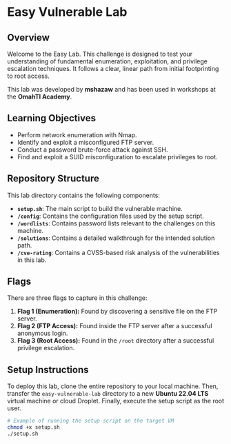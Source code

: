 # Easy Vulnerable Lab

## Overview

Welcome to the Easy Lab. This challenge is designed to test your understanding of fundamental enumeration, exploitation, and privilege escalation techniques. It follows a clear, linear path from initial footprinting to root access.

This lab was developed by **mshazaw** and has been used in workshops at the **OmahTI Academy**.

## Learning Objectives

* Perform network enumeration with Nmap.
* Identify and exploit a misconfigured FTP server.
* Conduct a password brute-force attack against SSH.
* Find and exploit a SUID misconfiguration to escalate privileges to root.

## Repository Structure

This lab directory contains the following components:

* **`setup.sh`**: The main script to build the vulnerable machine.
* **`/config`**: Contains the configuration files used by the setup script.
* **`/wordlists`**: Contains password lists relevant to the challenges on this machine.
* **`/solutions`**: Contains a detailed walkthrough for the intended solution path.
* **`/cve-rating`**: Contains a CVSS-based risk analysis of the vulnerabilities in this lab.

## Flags

There are three flags to capture in this challenge:

1.  **Flag 1 (Enumeration):** Found by discovering a sensitive file on the FTP server.
2.  **Flag 2 (FTP Access):** Found inside the FTP server after a successful anonymous login.
3.  **Flag 3 (Root Access):** Found in the `/root` directory after a successful privilege escalation.

## Setup Instructions

To deploy this lab, clone the entire repository to your local machine. Then, transfer the `easy-vulnerable-lab` directory to a new **Ubuntu 22.04 LTS** virtual machine or cloud Droplet. Finally, execute the setup script as the root user.

```bash
# Example of running the setup script on the target VM
chmod +x setup.sh
./setup.sh
